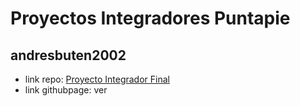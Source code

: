 # Proyectos Integradores Puntapie

## andresbuten2002
- link repo: [Proyecto Integrador Final](https://github.com/andresbuten2002/Proyecto-Integrador-Final)
- link githubpage: ver
